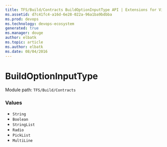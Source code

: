 ```yaml
---
title: TFS/Build/Contracts BuildOptionInputType API | Extensions for Visual Studio Team Services
ms.assetid: d7c41fc4-a16d-6e28-022a-96a1ba9bdbba
ms.prod: devops
ms.technology: devops-ecosystem
generated: true
ms.manager: douge
author: elbatk
ms.topic: article
ms.author: elbatk
ms.date: 08/04/2016
---
```


# BuildOptionInputType

Module path: `TFS/Build/Contracts`

### Values

* `String` 
* `Boolean` 
* `StringList` 
* `Radio` 
* `PickList` 
* `MultiLine` 
